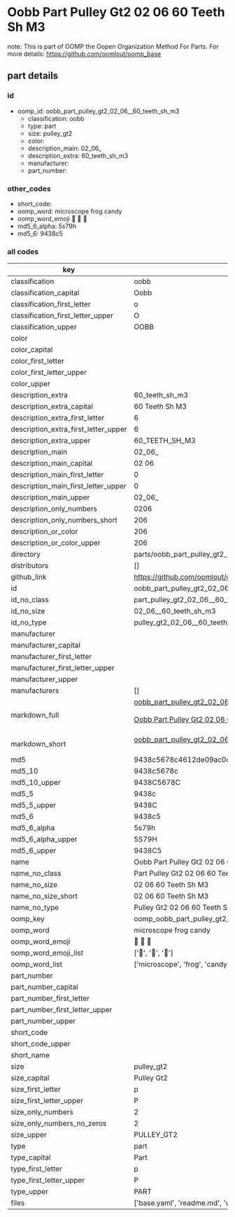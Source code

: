 # Oobb Part Pulley Gt2 02 06  60 Teeth Sh M3  

note: This is part of OOMP the Oopen Organization Method For Parts. For more details: https://github.com/oomlout/oomp_base

##  part details





### id
* oomp_id: oobb_part_pulley_gt2_02_06__60_teeth_sh_m3
  * classification: oobb
  * type: part
  * size: pulley_gt2
  * color: 
  * description_main: 02_06_
  * description_extra: 60_teeth_sh_m3
  * manufacturer: 
  * part_number: 

### other_codes
* short_code: 
* oomp_word: microscope frog candy
* oomp_word_emoji :microscope: :frog: :candy:
* md5_6_alpha: 5s79h
* md5_6: 9438c5

### all codes 
| key | value |  
| --- | --- |  
| classification | oobb |  
| classification_capital | Oobb |  
| classification_first_letter | o |  
| classification_first_letter_upper | O |  
| classification_upper | OOBB |  
| color |  |  
| color_capital |  |  
| color_first_letter |  |  
| color_first_letter_upper |  |  
| color_upper |  |  
| description_extra | 60_teeth_sh_m3 |  
| description_extra_capital | 60 Teeth Sh M3 |  
| description_extra_first_letter | 6 |  
| description_extra_first_letter_upper | 6 |  
| description_extra_upper | 60_TEETH_SH_M3 |  
| description_main | 02_06_ |  
| description_main_capital | 02 06  |  
| description_main_first_letter | 0 |  
| description_main_first_letter_upper | 0 |  
| description_main_upper | 02_06_ |  
| description_only_numbers | 0206 |  
| description_only_numbers_short | 206 |  
| description_or_color | 206 |  
| description_or_color_upper | 206 |  
| directory | parts/oobb_part_pulley_gt2_02_06__60_teeth_sh_m3 |  
| distributors | [] |  
| github_link | https://github.com/oomlout/oomlout_oomp_part_src/tree/main/parts/oobb_part_pulley_gt2_02_06__60_teeth_sh_m3/working |  
| id | oobb_part_pulley_gt2_02_06__60_teeth_sh_m3 |  
| id_no_class | part_pulley_gt2_02_06__60_teeth_sh_m3 |  
| id_no_size | 02_06__60_teeth_sh_m3 |  
| id_no_type | pulley_gt2_02_06__60_teeth_sh_m3 |  
| manufacturer |  |  
| manufacturer_capital |  |  
| manufacturer_first_letter |  |  
| manufacturer_first_letter_upper |  |  
| manufacturer_upper |  |  
| manufacturers | [] |  
| markdown_full | [oobb_part_pulley_gt2_02_06__60_teeth_sh_m3](https://github.com/oomlout/oomlout_oomp_part_src/tree/main/parts/oobb_part_pulley_gt2_02_06__60_teeth_sh_m3/working)<br>[](https://github.com/oomlout/oomlout_oomp_part_src/tree/main/parts/oobb_part_pulley_gt2_02_06__60_teeth_sh_m3/working)<br>[Oobb Part Pulley Gt2 02 06  60 Teeth Sh M3](https://github.com/oomlout/oomlout_oomp_part_src/tree/main/parts/oobb_part_pulley_gt2_02_06__60_teeth_sh_m3/working)<br><br> |  
| markdown_short | [oobb_part_pulley_gt2_02_06__60_teeth_sh_m3](https://github.com/oomlout/oomlout_oomp_part_src/tree/main/parts/oobb_part_pulley_gt2_02_06__60_teeth_sh_m3/working)<br><br> |  
| md5 | 9438c5678c4612de09ac0c36d7a6ebc5 |  
| md5_10 | 9438c5678c |  
| md5_10_upper | 9438C5678C |  
| md5_5 | 9438c |  
| md5_5_upper | 9438C |  
| md5_6 | 9438c5 |  
| md5_6_alpha | 5s79h |  
| md5_6_alpha_upper | 5S79H |  
| md5_6_upper | 9438C5 |  
| name | Oobb Part Pulley Gt2 02 06  60 Teeth Sh M3 |  
| name_no_class | Part Pulley Gt2 02 06  60 Teeth Sh M3 |  
| name_no_size | 02 06  60 Teeth Sh M3 |  
| name_no_size_short | 02 06  60 Teeth Sh M3 |  
| name_no_type | Pulley Gt2 02 06  60 Teeth Sh M3 |  
| oomp_key | oomp_oobb_part_pulley_gt2_02_06__60_teeth_sh_m3 |  
| oomp_word | microscope frog candy |  
| oomp_word_emoji | :microscope: :frog: :candy: |  
| oomp_word_emoji_list | [':microscope:', ':frog:', ':candy:'] |  
| oomp_word_list | ['microscope', 'frog', 'candy'] |  
| part_number |  |  
| part_number_capital |  |  
| part_number_first_letter |  |  
| part_number_first_letter_upper |  |  
| part_number_upper |  |  
| short_code |  |  
| short_code_upper |  |  
| short_name |  |  
| size | pulley_gt2 |  
| size_capital | Pulley Gt2 |  
| size_first_letter | p |  
| size_first_letter_upper | P |  
| size_only_numbers | 2 |  
| size_only_numbers_no_zeros | 2 |  
| size_upper | PULLEY_GT2 |  
| type | part |  
| type_capital | Part |  
| type_first_letter | p |  
| type_first_letter_upper | P |  
| type_upper | PART |  
| files | ['base.yaml', 'readme.md', 'working.json', 'working.yaml'] |  
